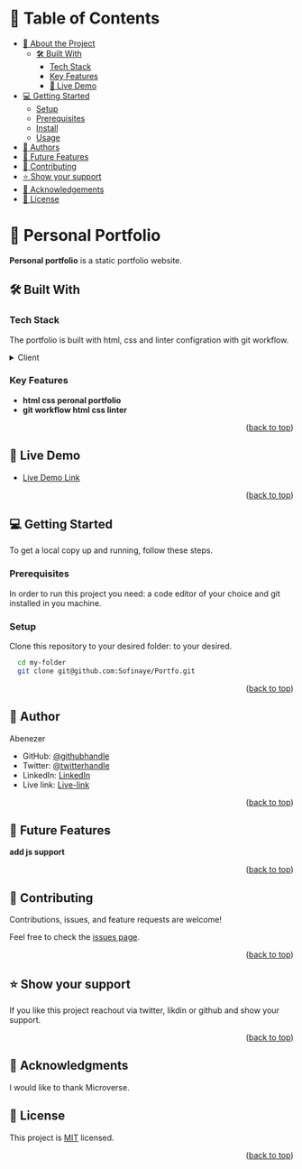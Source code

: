 <a name="readme-top"></a>
# 📗 Table of Contents

- [📖 About the Project](#about-project)
  - [🛠 Built With](Html,Css)
    - [Tech Stack](#tech-stack)
    - [Key Features](#key-features)
    - [🚀 Live Demo](#live-demo)
- [💻 Getting Started](#getting-started)
  - [Setup](#setup)
  - [Prerequisites](#prerequisites)
  - [Install](#install)
  - [Usage](#usage)
- [👥 Authors](Abenezer)
- [🔭 Future Features](#future-features)
- [🤝 Contributing](#contributing)
- [⭐️ Show your support](#support)
- [🙏 Acknowledgements](#acknowledgements)
- [📝 License](#license)

# 📖  Personal Portfolio <a name="about-project"></a>

**Personal portfolio** is a static portfolio website.

## 🛠 Built With <a name="built-with"></a>

### Tech Stack <a name="tech-stack"></a>

The portfolio is built with html, css and linter configration with git workflow.

<details>
  <summary>Client</summary>
  <ul>
    <li><a href="https://developer.mozilla.org/en-US/docs/Web/HTML">html</a></li>
    <li><a href="https://developer.mozilla.org/en-US/docs/Web/CSS">css</a></li>
  </ul>
</details>


### Key Features <a name="key-features"></a>



- **html css peronal portfolio**
- **git workflow html css linter**


<p align="right">(<a href="#readme-top">back to top</a>)</p>

## 🚀 Live Demo <a name="live-demo"></a>

- [Live Demo Link](https://sofinaye.github.io/Portfolio/)

<p align="right">(<a href="#readme-top">back to top</a>)</p>

## 💻 Getting Started <a name="getting-started"></a>

To get a local copy up and running, follow these steps.

### Prerequisites

In order to run this project you need: a code editor of your choice and git installed in you machine.

### Setup

Clone this repository to your desired folder: to your desired.

```sh
  cd my-folder
  git clone git@github.com:Sofinaye/Portfo.git
```

<p align="right">(<a href="#readme-top">back to top</a>)</p>

## 👤 Author <a name="authors"></a>
  Abenezer

- GitHub: [@githubhandle](https://github.com/Sofinaye)
- Twitter: [@twitterhandle](https://twitter.com/Abeni_Fekadu)
- LinkedIn: [LinkedIn](https://www.linkedin.com/in/abenezer-fekadu/)
- Live link: [Live-link](https://sofinaye.github.io/Portfolio/)

<p align="right">(<a href="#readme-top">back to top</a>)</p>

<!-- FUTURE FEATURES -->

## 🔭 Future Features <a name="future-features"></a>



 **add js support**


<p align="right">(<a href="#readme-top">back to top</a>)</p>



## 🤝 Contributing <a name="contributing"></a>

Contributions, issues, and feature requests are welcome!

Feel free to check the [issues page](../../issues/).

<p align="right">(<a href="#readme-top">back to top</a>)</p>

## ⭐️ Show your support <a name="support"></a>

If you like this project reachout via twitter, likdin or github and show your support.

<p align="right">(<a href="#readme-top">back to top</a>)</p>

## 🙏 Acknowledgments <a name="acknowledgements"></a>

I would like to thank Microverse.

## 📝 License <a name="license"></a>

This project is [MIT](./LICENSE) licensed.

<p align="right">(<a href="#readme-top">back to top</a>)</p>
